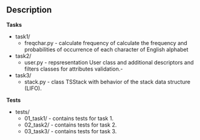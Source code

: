 ## Description

**Tasks**
- task1/
  - freqchar.py - calculate frequency of calculate the frequency and probabilities of occurrence of each character of English alphabet
- task2/
  - user.py - repsresentation User class and additional descriptors and filters classes for attributes validation.-
- task3/
  - stack.py - class TSStack with behavior of the stack data structure (LIFO).
  
 **Tests**
- tests/
  - 01_task1/ - contains tests for task 1.
  - 02_task2/ - contains tests for task 2.
  - 03_task3/ - contains tests for task 3.
